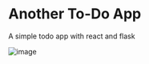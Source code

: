 
# Another To-Do App

A simple todo app with react and flask


![image](https://github.com/Pauullamm/todo-app/assets/109431478/b1250b35-020e-4211-9192-c351e0cc34da)
